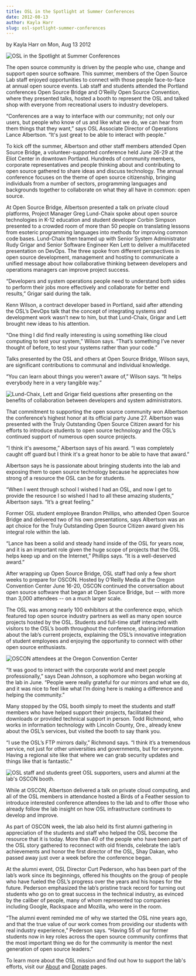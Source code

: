 ```yaml
---
title: OSL in the Spotlight at Summer Conferences
date: 2012-08-13
author: Kayla Harr
slug: osl-spotlight-summer-conferences
---
```

by Kayla Harr on Mon, Aug 13 2012

![OSL in the Spotlight at Summer Conferences](/images/CorbinTalkWebsite_0.jpg#blog)

The open source community is driven by the people who use, change and support
open source software. This summer, members of the Open Source Lab staff enjoyed
opportunities to connect with those people face-to-face at annual open source
events. Lab staff and students attended the Portland conferences Open Source
Bridge and O’Reilly Open Source Convention, where they presented talks, hosted a
booth to represent the OSL and talked shop with everyone from recreational users
to industry developers.

“Conferences are a way to interface with our community; not only our users, but
people who know of us and like what we do, we can hear from them things that
they want,” says OSL Associate Director of Operations Lance Albertson. “It's
just great to be able to interact with people.”

To kick off the summer, Albertson and other staff members attended Open Source
Bridge, a volunteer-supported conference held June 26-29 at the Eliot Center in
downtown Portland. Hundreds of community members, corporate representatives and
people thinking about and contributing to open source gathered to share ideas
and discuss technology. The annual conference focuses on the theme of open
source citizenship, bringing individuals from a number of sectors, programming
languages and backgrounds together to collaborate on what they all have in
common: open source.

At Open Source Bridge, Albertson presented a talk on private cloud platforms,
Project Manager Greg Lund-Chaix spoke about open source technologies in K-12
education and student developer Corbin Simpson presented to a crowded room of
more than 50 people on translating lessons from esoteric programming languages
into methods for improving common code bases. Lund-Chaix then teamed up with
Senior System Administrator Rudy Grigar and Senior Software Engineer Ken Lett to
deliver a multifaceted presentation on DevOps. The three spoke from different
perspectives in open source development, management and hosting to communicate a
unified message about how collaborative thinking between developers and
operations managers can improve project success.

“Developers and system operations people need to understand both sides to
perform their jobs more effectively and collaborate for better end results,”
Grigar said during the talk.

Kenn Wilson, a contract developer based in Portland, said after attending the
OSL’s DevOps talk that the concept of integrating systems and development work
wasn’t new to him, but that Lund-Chaix, Grigar and Lett brought new ideas to his
attention.

“One thing I did find really interesting is using something like cloud computing
to test your system,” Wilson says. “That’s something I’ve never thought of
before, to test your systems rather than your code.”

Talks presented by the OSL and others at Open Source Bridge, Wilson says, are
significant contributions to communal and individual knowledge.

“You can learn about things you weren’t aware of,” Wilson says. “It helps
everybody here in a very tangible way.”

![Lund-Chaix, Lett and Grigar field questions after presenting on the benefits of collaboration between developers and system administrators.](/images/KenRudyGregTalkWebsite.jpg#center)

That commitment to supporting the open source community won Albertson the
conference’s highest honor at its official party June 27. Albertson was
presented with the Truly Outstanding Open Source Citizen award for his efforts
to introduce students to open source technology and the OSL’s continued support
of numerous open source projects.

“I think it's awesome,” Albertson says of his award. “I was completely caught
off guard but I think it's a great honor to be able to have that award.”

Albertson says he is passionate about bringing students into the lab and
exposing them to open source technology because he appreciates how strong of a
resource the OSL can be for students.

“When I went through school I wished I had an OSL, and now I get to provide the
resource I so wished I had to all these amazing students,” Albertson says. “It’s
a great feeling.”

Former OSL student employee Brandon Phillips, who attended Open Source Bridge
and delivered two of his own presentations, says Albertson was an apt choice for
the Truly Outstanding Open Source Citizen award given his integral role within
the lab.

“Lance has been a solid and steady hand inside of the OSL for years now, and it
is an important role given the huge scope of projects that the OSL helps keep up
and on the Internet,” Phillips says. “It is a well-deserved award.”

After wrapping up Open Source Bridge, OSL staff had only a few short weeks to
prepare for OSCON. Hosted by O’Reilly Media at the Oregon Convention Center June
16-20, OSCON continued the conversation about open source software that began at
Open Source Bridge, but -- with more than 3,000 attendees -- on a much larger
scale.

The OSL was among nearly 100 exhibitors at the conference expo, which featured
top open source industry partners as well as many open source projects hosted by
the OSL. Students and full-time staff interacted with visitors to the OSL’s
booth throughout the conference, sharing information about the lab’s current
projects, explaining the OSL’s innovative integration of student employees and
enjoying the opportunity to connect with other open source enthusiasts.

![OSCON attendees at the Oregon Convention Center](/images/OSCONWelcomeWebsite.jpg#center)

“It was good to interact with the corporate world and meet people
professionally,” says Dean Johnson, a sophomore who began working at the lab in
June. “People were really grateful for our mirrors and what we do, and it was
nice to feel like what I’m doing here is making a difference and helping the
community.”

Many stopped by the OSL booth simply to meet the students and staff members who
have helped support their projects, facilitated their downloads or provided
technical support in person. Todd Richmond, who works in information technology
with Lincoln County, Ore., already knew about the OSL’s services, but visited
the booth to say thank you.

“I use the OSL’s FTP mirrors daily,” Richmond says. “I think it’s a tremendous
service, not just for other universities and governments, but for everyone.
Having a regional site like that where we can grab security updates and things
like that is fantastic.”

![OSL staff and students greet OSL supporters, users and alumni at the lab's OSCON booth.](/images/OSCONBoothWebsite.jpg#center)

While at OSCON, Albertson delivered a talk on private cloud computing, and all
of the OSL members in attendance hosted a Birds of a Feather session to
introduce interested conference attendees to the lab and to offer those who
already follow the lab insight on how OSL infrastructure continues to develop
and improve.

As part of OSCON week, the lab also held its first alumni gathering in
appreciation of the students and staff who helped the OSL become the resource
that it is today. More than 40 of the people who have been part of the OSL story
gathered to reconnect with old friends, celebrate the lab’s achievements and
honor the first director of the OSL, Shay Dakan, who passed away just over a
week before the conference began.

At the alumni event, OSL Director Curt Pederson, who has been part of the lab’s
work since its beginnings, offered his thoughts on the group of people who have
fueled the OSL’s progress over the years and his hopes for the future. Pederson
emphasized the lab’s pristine track record for turning out students who go on to
great success in the technical industry, as evinced by the caliber of people,
many of whom represented top companies including Google, Rackspace and Mozilla,
who were in the room.

“The alumni event reminded me of why we started the OSL nine years ago, and that
the true value of our work comes from providing our students with real industry
experience,” Pederson says. “Having 55 of our former students now in key roles
across the open source community confirms that the most important thing we do
for the community is mentor the next generation of open source leaders.”

To learn more about the OSL mission and find out how to support the lab's
efforts, visit our [About](/about) and [Donate](/donate) pages.
